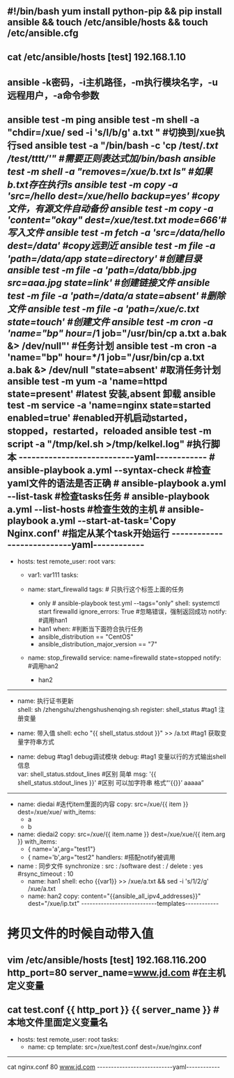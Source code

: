 #!/bin/bash
yum install python-pip && pip install ansible && touch /etc/ansible/hosts && touch /etc/ansible.cfg
---------------------------------------
cat /etc/ansible/hosts
[test]
192.168.1.10
---------------------------------------
ansible -k密码，-i主机路径，-m执行模块名字，-u远程用户，-a命令参数
---------------------------------------
ansible test -m ping
ansible test -m shell -a "chdir=/xue/ sed -i 's/l/b/g' a.txt " 		#切换到/xue执行sed
ansible test -a "/bin/bash -c 'cp /test/*.txt /test/tttt/'"		#需要正则表达式加/bin/bash
ansible test -m shell -a "removes=/xue/b.txt  ls"					#如果b.txt存在执行ls
ansible test -m copy -a 'src=/hello dest=/xue/hello backup=yes'		#copy文件，有源文件自动备份
ansible test -m copy -a 'content="okay" dest=/xue/test.txt mode=666'#写入文件
ansible test -m fetch -a 'src=/data/hello dest=/data'				#copy远到近
ansible test -m file -a 'path=/data/app state=directory'			#创建目录
ansible test -m file -a 'path=/data/bbb.jpg src=aaa.jpg state=link'	#创建链接文件
ansible test -m file -a 'path=/data/a state=absent'					#删除文件
ansible test -m file -a 'path=/xue/c.txt state=touch'				#创建文件
ansible test -m cron -a 'name="bp" hour=*/1 job="/usr/bin/cp a.txt a.bak &> /dev/null"'		#任务计划
ansible test -m cron -a 'name="bp" hour=*/1 job="/usr/bin/cp a.txt a.bak &> /dev/null "state=absent' #取消任务计划
ansible test -m yum -a 'name=httpd state=present' 					#latest 安装,absent 卸载
ansible test -m service -a 'name=nginx state=started enabled=true'	#enabled开机启动started，stopped，restarted，reloaded
ansible test -m script -a "/tmp/kel.sh >/tmp/kelkel.log"            #执行脚本
---------------------------yaml------------
    # ansible-playbook a.yml --syntax-check    #检查yaml文件的语法是否正确
    # ansible-playbook a.yml --list-task       #检查tasks任务
    # ansible-playbook a.yml --list-hosts      #检查生效的主机
    # ansible-playbook a.yml --start-at-task='Copy Nginx.conf'     #指定从某个task开始运行
---------------------------yaml------------
---
- hosts: test
  remote_user: root
  vars:
    - var1: var111
  tasks:
   - name:  start_firewalld
     tags:                                          # 只执行这个标签上面的任务
      - only                                        # ansible-playbook test.yml --tags="only" 
     shell: systemctl start firewalld
     ignore_errors: True                            #忽略错误，强制返回成功
     notify:										#调用han1
       - han1
     when: 											#判断当下面符合执行任务
       - ansible_distribution == "CentOS"
       - ansible_distribution_major_version == "7"
   
   - name:  stop_firewalld
     service: name=firewalld state=stopped
     notify:                                        #调用han2
       - han2
-----------------------------------------------------------------------------------------------       
   - name: 执行证书更新       
     shell: sh /zhengshu/zhengshushenqing.sh
     register: shell_status                        #tag1 注册变量

   - name: 带入值
     shell: echo "{{ shell_status.stdout }}" >> /a.txt  #tag1 获取变量字符串方式
   - name: debug                                    #tag1 debug调试模块
     debug:                                         #tag1 变量以行的方式输出shell信息   
        var: shell_status.stdout_lines              #区别 简单
        msg: '{{ shell_status.stdout_lines }}'      #区别 可以加字符串 格式“‘{{}}’ aaaaa”

 ---------------------------------------------------------------------------------------------
   - name: diedai                                   #迭代item里面的内容
     copy: src=/xue/{{ item }} dest=/xue/xue/
     with_items:
       - a 
       - b
   - name: diedai2
     copy: src=/xue/{{ item.name }} dest=/xue/xue/{{ item.arg }}
     with_items:
       - { name='a',arg="test1"}
       - { name='b',arg="test2"
  handlers:            #搭配notify被调用
- name : 同步文件
  synchronize :
    src  : /software
    dest : /
    delete : yes
    #rsync_timeout : 10
    - name: han1
      shell:  echo {{var1}} >> /xue/a.txt && sed -i 's/1/2/g' /xue/a.txt
    - name: han2
      copy: content="{{ansible_all_ipv4_addresses}}" dest="/xue/ip.txt"
---------------------------templates------------
# 拷贝文件的时候自动带入值
vim /etc/ansible/hosts 
[test]
192.168.116.200 http_port=80 server_name=www.jd.com  #在主机定义变量
-----------
cat test.conf
{{ http_port }} {{ server_name }}  #本地文件里面定义变量名
-----------
- hosts: test
  remote_user: root
  tasks:
    - name: cp
      template: src=/xue/test.conf dest=/xue/nginx.conf 
-----------
cat nginx.conf
80  www.jd.com
---------------------------yaml------------

